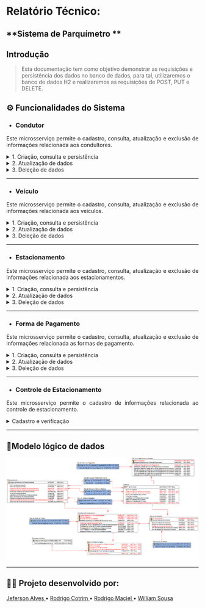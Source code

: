 # Relatório Técnico:

**Sistema de Parquímetro **
---

## Introdução

>Esta documentação tem como objetivo demonstrar as requisições e persistência dos dados no banco de dados, para tal, utilizaremos o banco de dados H2 e realizaremos as requisições de POST, PUT e DELETE.

## ⚙ Funcionalidades do Sistema

* ### Condutor

<p align="justify">
Este microsserviço permite o cadastro, consulta, atualização e exclusão de informações relacionada aos condultores.
</p>

<details>
<summary>1. Criação, consulta e persistência</summary>

> Cadastro de Condutor.

![cadastrar_condutor_postman.png](images%2Fcondutor%2Fcadastro-consulta-condutor%2Fcadastrar_condutor_postman.png)

---


> Consulta do condultor por CPF

![consulta_condutor_postman.png](images%2Fcondutor%2Fcadastro-consulta-condutor%2Fconsulta_condutor_postman.png)

---

> Consulta da lista de condutores

![consulta_condutores_postman.png](images%2Fcondutor%2Fcadastro-consulta-condutor%2Fconsulta_condutores_postman.png)

---

> Tentativa de criação com CPF inválido

![erro_cpf_invalido_postman.png](images%2Fcondutor%2Fcadastro-consulta-condutor%2Ferro_cpf_invalido_postman.png)
---

> Tentativa de criação com CPF já cadastrado

![erro_cpf_ja_cadastrado.png](images%2Fcondutor%2Fcadastro-consulta-condutor%2Ferro_cpf_ja_cadastrado.png)
---

> Consulta no banco de dados H2

![consulta_condutor_H2.png](images%2Fcadastro-consulta-condutor%2Fconsulta_condutor_H2.png)


</details>

<details>
<summary>2. Atualização de dados</summary>

> Atualização de cadastro de condutor

![atualizacao_cadastro_condutor_postman.png](images%2Fcondutor%2Fatualizacao-cadastro-condutor%2Fatualizacao_cadastro_condutor_postman.png)
___

> Consulta dos dados cadastrados no banco de dados H2

![consulta_dados_atualizados_H2.png](images%2Fcondutor%2Fatualizacao-cadastro-condutor%2Fconsulta_dados_atualizados_H2.png)

</details>

<details>
<summary>3. Deleção de dados</summary>

> Deleção de cadastro de condutor

![delecao_cadastro_postman.png](images%2Fcondutor%2Fdelecao-cadastro-condutor%2Fdelecao_cadastro_postman.png)

---

> Consulta com dado cadastrado no banco de dados

![consulta_dados_delecao_H2.png](images%2Fcondutor%2Fdelecao-cadastro-condutor%2Fconsulta_dados_delecao_H2.png)

</details>

--- 
* ### Veículo

<p align="justify">
Este microsserviço permite o cadastro, consulta, atualização e exclusão de informações relacionada aos veiculos.
</p>
<details>
<summary>1. Criação, consulta e persistência</summary>

>Cadastro de Veículo

![cadastrar_veiculo_postman.png](images%2Fveiculo%2Fcadastro-consulta-veiculo%2Fcadastrar_veiculo_postman.png)

---

>Consulta de veículos pelo cadastro de condutor

![consulta_veiculo_condutor_postman.png](images%2Fveiculo%2Fcadastro-consulta-veiculo%2Fconsulta_veiculo_condutor_postman.png)

___

>Consulta de veículo pela placa

![consulta_veiculo_placa_postman.png](images%2Fveiculo%2Fcadastro-consulta-veiculo%2Fconsulta_veiculo_placa_postman.png)

___

>Consulta de veículo e condutor

![consulta_veiculo_e_condutor_postman.png](images%2Fveiculo%2Fcadastro-consulta-veiculo%2Fconsulta_veiculo_e_condutor_postman.png)

___

>Consulta de lista de veículos

![consulta_list_veiculos.png](images%2Fveiculo%2Fcadastro-consulta-veiculo%2Fconsulta_list_veiculos.png)

___

>Consulta no banco de dados H2

![consulta_veiculo_H2.png](images%2Fveiculo%2Fcadastro-consulta-veiculo%2Fconsulta_veiculo_H2.png)

___
</details>
<details>
<summary>2. Atualização de dados</summary>

>Atualização de cadastro de veículos

![atualizacao_cadastro_veiculo_postman.png](images%2Fveiculo%2Fatualizacao-veiculo%2Fatualizacao_cadastro_veiculo_postman.png)

___

>Verificação dos dados atualizados no banco de dados H2

![consulta_dados_atualizados_H2.png](images%2Fveiculo%2Fatualizacao-veiculo%2Fconsulta_dados_atualizados_H2.png)
___
</details>
<details>
<summary>3. Deleção de dados</summary>

>Deleção de dados de Veículos

![delecao_cadastro_postman.png](images%2Fveiculo%2Fdelecao-veiculo%2Fdelecao_cadastro_postman.png)

___

>Verificação após deleção no banco de dados H2

![consulta_dados_delecao_H2.png](images%2Fveiculo%2Fdelecao-veiculo%2Fconsulta_dados_delecao_H2.png)

</details>

---
* ### Estacionamento

<p align="justify">
Este microsserviço permite o cadastro, consulta, atualização e exclusão de informações relacionada aos estacionamentos.
</p>
<details>
<summary>1. Criação, consulta e persistência</summary>

>Cadastramento de estacionamento

![cadastrar_estacionamento_postman.png](images%2Festacionamento%2Fcadastro-consulta-estacionamento%2Fcadastrar_estacionamento_postman.png)
___

>Consulta de estacionamento

![consulta_estacionamento_postman.png](images%2Festacionamento%2Fcadastro-consulta-estacionamento%2Fconsulta_estacionamento_postman.png)
___

>Consulta de lista de estacionamentos

![consulta_lista_estacionamentos_postman.png](images%2Festacionamento%2Fcadastro-consulta-estacionamento%2Fconsulta_lista_estacionamentos_postman.png)
___

>Consulta de estacionamentos no banco de dados H2

![consulta_estacionamento_H2.png](images%2Festacionamento%2Fcadastro-consulta-estacionamento%2Fconsulta_estacionamento_H2.png)
___
</details>
<details>
<summary>2. Atualização de dados</summary>

>Atualização de dados de estacionamento

![atualizacao_cadastro_estacionamento_postman.png](images%2Festacionamento%2Fatualizacao-estacionamento%2Fatualizacao_cadastro_estacionamento_postman.png)
___

>Consulta após atualização no banco de dados H2

![consulta_dados_atualizados_H2.png](images%2Festacionamento%2Fatualizacao-estacionamento%2Fconsulta_dados_atualizados_H2.png)

</details>
<details>
<summary>3. Deleção de dados</summary>

>Deleção de estacionamento

![delecao_cadastro_postman.png](images%2Festacionamento%2Fdelecao-estacionamento%2Fdelecao_cadastro_postman.png)
___

>Verificação após deleção no banco de dados H2

![consulta_dados_delecao_H2.png](images%2Festacionamento%2Fdelecao-estacionamento%2Fconsulta_dados_delecao_H2.png)
___
</details>

---
* ### Forma de Pagamento

<p align="justify">
Este microsserviço permite o cadastro, consulta, atualização e exclusão de informações relacionada as formas de pagamento.
</p>

<details>
<summary>1. Criação, consulta e persistência</summary>

>Cadastro de forma de pagamento

![cadastrar_forma_pagamento_postman.png](images%2Fforma-de-pagamento%2Fcadastro-consulta-forma-de-pagamento%2Fcadastrar_forma_pagamento_postman.png)
___

>Consulta de forma de pagamento por condutor

![consulta_forma_pagamento_condutor_postman.png](images%2Fforma-de-pagamento%2Fcadastro-consulta-forma-de-pagamento%2Fconsulta_forma_pagamento_condutor_postman.png)
___

>Consulta de forma de pagamento por CPF

![consulta_forma_pagamento_por_CPF_postman.png](images%2Fforma-de-pagamento%2Fcadastro-consulta-forma-de-pagamento%2Fconsulta_forma_pagamento_por_CPF_postman.png)
___

>Consulta de lista de formas de pagamento

![consulta_lista_forma_pagamento_postman.png](images%2Fforma-de-pagamento%2Fcadastro-consulta-forma-de-pagamento%2Fconsulta_lista_forma_pagamento_postman.png)

>Consulta das formas de pagamento no banco de dados H2

![consulta_forma_pagamento_H2.png](images%2Fforma-de-pagamento%2Fcadastro-consulta-forma-de-pagamento%2Fconsulta_forma_pagamento_H2.png)
___
</details>
<details>
<summary>2. Atualização de dados</summary>

>Atualização de forma de pagamento

![atualizacao_forma_pagamento_postman.png](images%2Fforma-de-pagamento%2Fatualizacao-forma-de-pagamento%2Fatualizacao_forma_pagamento_postman.png)
___

>Consulta após atualização da forma de pagamento no banco de dados H2

![consulta_dados_atualizados_H2.png](images%2Fforma-de-pagamento%2Fatualizacao-forma-de-pagamento%2Fconsulta_dados_atualizados_H2.png)
___
</details>
<details>
<summary>3. Deleção de dados</summary>

>Deleção de forma de pagamento

![delecao_cadastro_postman.png](images%2Fforma-de-pagamento%2Fdelecao-forma-de-pagamento%2Fdelecao_cadastro_postman.png)
___

>Consulta após deleção de forma de pagamento no banco de dados H2

![consulta_dados_delecao_H2.png](images%2Fforma-de-pagamento%2Fdelecao-forma-de-pagamento%2Fconsulta_dados_delecao_H2.png)

</details>

---
* ### Controle de Estacionamento

<p align="justify">
Este microsserviço permite o cadastro de informações relacionada ao controle de estacionamento.
</p>

<details>
<summary>Cadastro e verificação</summary>

>Cadastro de controle de estacionamento

![cadastro_controle_estacionamento_postman.png](images%2Fcontrole-de-estacionamento%2Fcadastro-consulta-controle-estacionamento%2Fcadastro_controle_estacionamento_postman.png)
___

>Consulta do controle de estacionamento no banco de dados H2

![consulta_dados_cadastrado_H2.png](images%2Fcontrole-de-estacionamento%2Fcadastro-consulta-controle-estacionamento%2Fconsulta_dados_cadastrado_H2.png)
___

>Erro ao tentar cadastrar com algum ID inexistente

![erro_cadastro_ID_inexistente_postman.png](images%2Fcontrole-de-estacionamento%2Fcadastro-consulta-controle-estacionamento%2Ferro_cadastro_ID_inexistente_postman.png)

</details>

---

## 💾Modelo lógico de dados

![modelo_logico.png](images%2Fmodelo-logico%2Fmodelo_logico.png)

___

## 👨‍🎓 Projeto desenvolvido por:

[Jeferson Alves ](https://github.com/jefsantos)•
[Rodrigo Cotrim ](https://github.com/rdgmv)•
[Rodrigo Maciel ](https://github.com/rodrigomgalvao)•
[William Sousa ](https://github.com/willrsousa94)